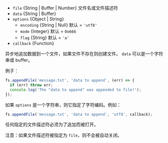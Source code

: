 <!-- YAML
added: v0.6.7
-->

* `file` {String | Buffer | Number} 文件名或文件描述符
* `data` {String | Buffer}
* `options` {Object | String}
  * `encoding` {String | Null} 默认 = `'utf8'`
  * `mode` {Integer} 默认 = `0o666`
  * `flag` {String} 默认 = `'a'`
* `callback` {Function}

异步地追加数据到一个文件，如果文件不存在则创建文件。
`data` 可以是一个字符串或 buffer。

例子：

```js
fs.appendFile('message.txt', 'data to append', (err) => {
  if (err) throw err;
  console.log('The "data to append" was appended to file!');
});
```

如果 `options` 是一个字符串，则它指定了字符编码。例如：

```js
fs.appendFile('message.txt', 'data to append', 'utf8', callback);
```

任何指定的文件描述符必须为了追加而被打开。

注意：如果文件描述符被指定为 `file`，则不会被自动关闭。

